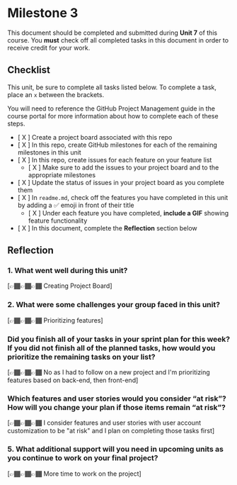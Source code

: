 # Milestone 3

This document should be completed and submitted during **Unit 7** of this course. You **must** check off all completed tasks in this document in order to receive credit for your work.

## Checklist

This unit, be sure to complete all tasks listed below. To complete a task, place an `x` between the brackets.

You will need to reference the GitHub Project Management guide in the course portal for more information about how to complete each of these steps.

- [ X ] Create a project board associated with this repo
- [ X ] In this repo, create GitHub milestones for each of the remaining milestones in this unit
- [ X ] In this repo, create issues for each feature on your feature list
  - [ X ] Make sure to add the issues to your project board and to the appropriate milestones
- [ X ] Update the status of issues in your project board as you complete them
- [ X ] In `readme.md`, check off the features you have completed in this unit by adding a ✅ emoji in front of their title
  - [ X ] Under each feature you have completed, **include a GIF** showing feature functionality
- [ X ] In this document, complete the **Reflection** section below

## Reflection

### 1. What went well during this unit?

[👉🏾👉🏾👉🏾 Creating Project Board]

### 2. What were some challenges your group faced in this unit?

[👉🏾👉🏾👉🏾 Prioritizing features]

### Did you finish all of your tasks in your sprint plan for this week? If you did not finish all of the planned tasks, how would you prioritize the remaining tasks on your list?

[👉🏾👉🏾👉🏾 No as I had to follow on a new project and I'm prioritizing features based on back-end, then front-end]

### Which features and user stories would you consider “at risk”? How will you change your plan if those items remain “at risk”?

[👉🏾👉🏾👉🏾 I consider features and user stories with user account customization to be "at risk" and I plan on completing those tasks first]

### 5. What additional support will you need in upcoming units as you continue to work on your final project?

[👉🏾👉🏾👉🏾 More time to work on the project]
